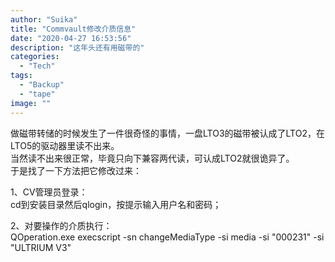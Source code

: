 ```yaml
---
author: "Suika"
title: "Commvault修改介质信息"
date: "2020-04-27 16:53:56"
description: "这年头还有用磁带的"
categories: 
  - "Tech"
tags: 
  - "Backup"
  - "tape"
image: ""
---
```

做磁带转储的时候发生了一件很奇怪的事情，一盘LTO3的磁带被认成了LTO2，在LTO5的驱动器里读不出来。  
当然读不出来很正常，毕竟只向下兼容两代读，可认成LTO2就很诡异了。  
于是找了一下方法把它修改过来：  

1、CV管理员登录：  
cd到安装目录然后qlogin，按提示输入用户名和密码；

2、对要操作的介质执行：  
QOperation.exe execscript -sn changeMediaType -si media -si "000231" -si "ULTRIUM V3"
